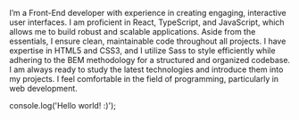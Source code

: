 I’m a Front-End developer with experience in creating engaging, interactive user interfaces. I am proficient in 
React, TypeScript, and JavaScript, which allows me to build robust and scalable applications. Aside from the 
essentials, I ensure clean, maintainable code throughout all projects. I have expertise in HTML5 and CSS3, and I 
utilize Sass to style efficiently while adhering to the BEM methodology for a structured and organized codebase.
I am always ready to study the latest technologies and introduce them into my projects. I feel comfortable in the 
field of programming, particularly in web development.


console.log('Hello world! :)');
